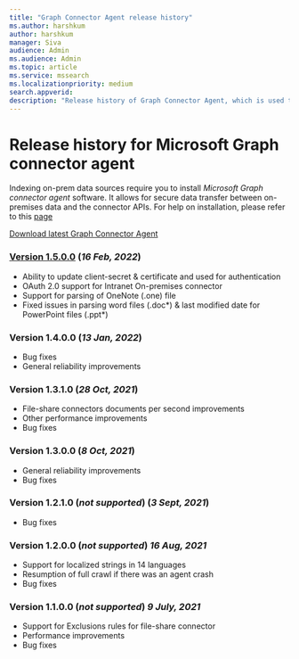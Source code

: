 ```yaml
--- 
title: "Graph Connector Agent release history" 
ms.author: harshkum 
author: harshkum
manager: Siva
audience: Admin
ms.audience: Admin 
ms.topic: article 
ms.service: mssearch 
ms.localizationpriority: medium 
search.appverid: 
description: "Release history of Graph Connector Agent, which is used to index the on-premises data sources using Microsoft built Graph connectors" 
--- 
```


# Release history for Microsoft Graph connector agent

Indexing on-prem data sources require you to install *Microsoft Graph connector agent* software. It allows for secure data transfer between on-premises data and the connector APIs. For help on installation, please refer to this [page](graph-connector-agent.md#installation)

[Download latest Graph Connector Agent](https://aka.ms/gcadownload)

### [Version 1.5.0.0](https://aka.ms/gcadownload) (*16 Feb, 2022*)
* Ability to update client-secret & certificate and used for authentication 
* OAuth 2.0 support for Intranet On-premises connector 
* Support for parsing of OneNote (.one) file 
* Fixed issues in parsing word files (.doc*) & last modified date for PowerPoint files (.ppt*) 

### Version 1.4.0.0 (*13 Jan, 2022*)
* Bug fixes
* General reliability improvements

### Version 1.3.1.0 (*28 Oct, 2021*)
* File-share connectors documents per second improvements
* Other performance improvements
* Bug fixes

### Version 1.3.0.0 (*8 Oct, 2021*)
* General reliability improvements
* Bug fixes

### Version 1.2.1.0 (*not supported*) (*3 Sept, 2021*)
* Bug fixes

### Version 1.2.0.0 (*not supported*) *16 Aug, 2021*
* Support for localized strings in 14 languages
* Resumption of full crawl if there was an agent crash
* Bug fixes

### Version 1.1.0.0 (*not supported*) *9 July, 2021*
* Support for Exclusions rules for file-share connector
* Performance improvements
* Bug fixes
